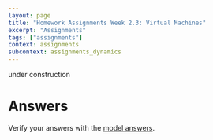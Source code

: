 ```yaml
---
layout: page
title: "Homework Assignments Week 2.3: Virtual Machines"
excerpt: "Assignments"
tags: ["assignments"]
context: assignments
subcontext: assignments_dynamics
---
```


under construction

# Answers

Verify your answers with the [model answers](answers).
